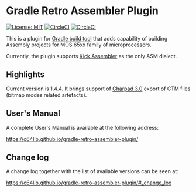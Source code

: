 # Gradle Retro Assembler Plugin

[![License: MIT](https://img.shields.io/badge/License-MIT-yellow.svg)](https://opensource.org/licenses/MIT) 
[![CircleCI](https://circleci.com/gh/c64lib/gradle-retro-assembler-plugin/tree/master.svg?style=shield)](https://circleci.com/gh/c64lib/gradle-retro-assembler-plugin/tree/master)
[![CircleCI](https://circleci.com/gh/c64lib/gradle-retro-assembler-plugin/tree/develop.svg?style=shield)](https://circleci.com/gh/c64lib/gradle-retro-assembler-plugin/tree/develop)

This is a plugin for [Gradle build tool](https://gradle.org/) that adds capability of building Assembly projects for MOS 65xx family of microprocessors.

Currently, the plugin supports [Kick Assembler](http://theweb.dk/KickAssembler/Main.html#frontpage) as the only ASM dialect.

## Highlights

Current version is 1.4.4.
It brings support of [Charpad 3.0](https://subchristsoftware.itch.io/charpad-pro) export of CTM files (bitmap modes related artefacts).

## User's Manual

A complete User's Manual is available at the following address:

https://c64lib.github.io/gradle-retro-assembler-plugin/

## Change log

A change log together with the list of available versions can be seen at:

https://c64lib.github.io/gradle-retro-assembler-plugin/#_change_log
